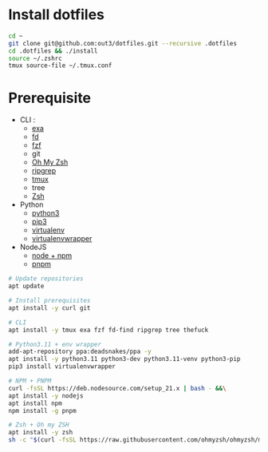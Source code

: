 # Install dotfiles
```bash
cd ~
git clone git@github.com:out3/dotfiles.git --recursive .dotfiles
cd .dotfiles && ./install
source ~/.zshrc
tmux source-file ~/.tmux.conf
```
# Prerequisite
- CLI :
    - [exa](https://github.com/ogham/exa)
    - [fd](https://github.com/sharkdp/fd)
    - [fzf](https://github.com/junegunn/fzf)
    - git
    - [Oh My Zsh](https://github.com/ohmyzsh/ohmyzsh)
    - [ripgrep](https://github.com/BurntSushi/ripgrep)
    - [tmux](https://github.com/tmux/tmux/wiki/Installing)
    - tree
    - [Zsh](https://www.zsh.org/)
- Python
    - [python3](https://www.python.org/)
    - [pip3](https://pypi.org/project/pip/)
	- [virtualenv](https://pypi.org/project/virtualenv/)
	- [virtualenvwrapper](https://pypi.org/project/virtualenvwrapper/)
- NodeJS
	- [node + npm](https://github.com/nodesource/distributions)
	- [pnpm](https://github.com/pnpm/pnpm)

```bash
# Update repositories
apt update

# Install prerequisites
apt install -y curl git

# CLI
apt install -y tmux exa fzf fd-find ripgrep tree thefuck

# Python3.11 + env wrapper
add-apt-repository ppa:deadsnakes/ppa -y
apt install -y python3.11 python3-dev python3.11-venv python3-pip
pip3 install virtualenvwrapper

# NPM + PNPM
curl -fsSL https://deb.nodesource.com/setup_21.x | bash - &&\
apt install -y nodejs
apt install npm
npm install -g pnpm

# Zsh + Oh my ZSH
apt install -y zsh
sh -c "$(curl -fsSL https://raw.githubusercontent.com/ohmyzsh/ohmyzsh/master/tools/install.sh)"
```
